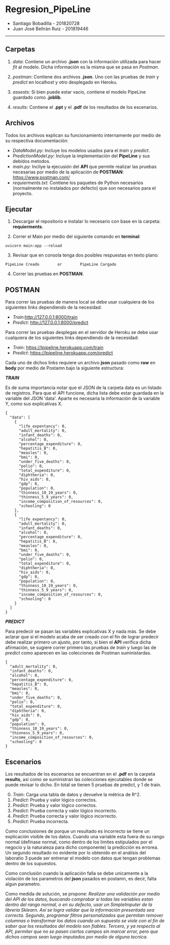 # Regresion_PipeLine

* Santiago Bobadilla - 201820728
* Juan José Beltrán Ruiz - 201819446

---

## Carpetas

1. *data*: Contiene un archivo **.json** con la información utilizada para hacer *fit* al modelo. Dicha información es la misma que se pasa en *Postman*.

2. *postman*: Contiene dos archivos **.json**. Uno con las pruebas de *train* y *predict* en localhost y otro desplegado en Heroku. 

3. *assests*: Si bien puede estar vacio, contiene el modelo PipeLine guardado como **.joblib**.

4. *results*: Contiene el **.ppt** y el **.pdf** de los resultados de los escenarios.

## Archivos

Todos los archivos explican su funcionamiento internamente por medio de su respectiva documentación:

*   *DataModel.py*: Incluye los modelos usados para el *train* y *predict*.
*   *PredictionModel.py*: Incluye la implementación del **PipeLine** y sus debidos metodos.
*   *main.py*: Incliye la ejecusión del **API** que permite realizar las pruebas necesarias por medio de la aplicación de **POSTMAN**: https://www.postman.com/ 
*   *requierments.txt*: Contiene los paquetes de Python necesarios (normalmente no instalados por defecto) que son necesarios para el proyecto.

## Ejecutar

1. Descargar el repositorio e instalar lo necesario con base en la carpeta: **requierments**.

2. Correr el Main por medio del siguiente comando en **terminal**:

```
uvicorn main:app --reload
```

3. Revisar que en consola tenga dos posibles respuestas en texto plano:

```
PipeLine Creado        or        PipeLine Cargado
```

4. Correr las pruebas en **POSTMAN**.

## POSTMAN

Para correr las pruebas de manera local se debe usar cualquiera de los siguientes links dependiendo de la necesidad:

*   *Train*:http://127.0.0.1:8000/train
*   *Predict*: http://127.0.0.1:8000/predict

Para correr las pruebas desplegas en el servidor de Heroku se debe usar cualquiera de los siguientes links dependiendo de la necesidad:

*   *Train*: https://lpipeline.herokuapp.com/train
*   *Predict*: https://lpipeline.herokuapp.com/predict

Cada uno de dichos links requiere un archivo **json** pasado como **raw** en **body** por medio de Postamn bajo la siguiente estructura: 

***TRAIN***

Es de suma importancia notar que el JSON de la carpeta data es un listado de registros. Para que el API funcione, dicha lista debe estar guardada en la variable del JSON 'data'. Aparte es necesaria la información de la variable Y, como sus explicativas X.

```
{
  "data": [
    {
      "life_expentancy": 0,
      "adult_mortality": 0,
      "infant_deaths": 0,
      "alcohol": 0,
      "percentage_expenditure": 0,
      "hepatitis_B": 0,
      "measles": 0,
      "bmi": 0,
      "under_five_deaths": 0,
      "polio": 0,
      "total_expenditure": 0,
      "diphtheria": 0,
      "hiv_aids": 0,
      "gdp": 0,
      "population": 0,
      "thinness_10_19_years": 0,
      "thinness_5_9_years": 0,
      "income_composition_of_resources": 0,
      "schooling": 0
    },
    {
      "life_expentancy": 0,
      "adult_mortality": 0,
      "infant_deaths": 0,
      "alcohol": 0,
      "percentage_expenditure": 0,
      "hepatitis_B": 0,
      "measles": 0,
      "bmi": 0,
      "under_five_deaths": 0,
      "polio": 0,
      "total_expenditure": 0,
      "diphtheria": 0,
      "hiv_aids": 0,
      "gdp": 0,
      "population": 0,
      "thinness_10_19_years": 0,
      "thinness_5_9_years": 0,
      "income_composition_of_resources": 0,
      "schooling": 0
    }
  ]
}
```

***PREDICT***

Para predecir se pasan las variables explicativas X y nada más. Se debe aclarar que si el modelo acaba de ser creado con el fin de lograr predecir debe realizar primero un ajusto, por tanto, si bien el **API** verifica dicha afirmación, se sugiere correr primero las pruebas de *train* y luego las de *predict* como aparecen en las colecciones de Postman suministardas. 

```
{
  "adult_mortality": 0,
  "infant_deaths": 0,
  "alcohol": 0,
  "percentage_expenditure": 0,
  "hepatitis_B": 0,
  "measles": 0,
  "bmi": 0,
  "under_five_deaths": 0,
  "polio": 0,
  "total_expenditure": 0,
  "diphtheria": 0,
  "hiv_aids": 0,
  "gdp": 0,
  "population": 0,
  "thinness_10_19_years": 0,
  "thinness_5_9_years": 0,
  "income_composition_of_resources": 0,
  "schooling": 0
}
```

## Escenarios 

Los resultados de los escenarios se encuentran en el **.pdf** en la carpeta **results**, así como se suministran las colecciones ejecutables donde se puede revisar lo dicho. En total se tienen 5 pruebas de predict, y 1 de train.

0. *Train*: Carga una tabla de datos y devuelve la métrica de R^2.
1. *Predict*: Prueba y valor lógico correctos.
2. *Predict*: Prueba y valor lógico correctos.
3. *Predict*: Prueba correcta y valor lógico incorrecto.
4. *Predict*: Prueba correcta y valor lógico incorrecto.
5. *Predict*: Prueba incorrecta.

Como conclusiones de porque un resultado es incorrecto se tiene un explicación visible de los datos. Cuando una variable esta fuera de su rango normal (definase normal, como dentro de los limites estipulados por el negocio y la naturaleza para dicho componente) la predicción es errorea. Un segundo resultado no evidente por lo obtenido en el análisis del laboratio 3 puede ser entrenar el modelo con datos que tengan problemas dentro de los supuestos. 

Como conclusión cuando la aplicación falla se debe unicamente a la violación de los parametros del **json** pasados en postamn, es decir, falta algun parametro. 

Como medida de solución, se propone: *Realizar una validación por medio del API de los datos, buscando comprobar si todas las variables estan dentro del rango normal, o en su defecto, usar un SimpleImputer de la libreria Sklearn. Así se logra validar que la información presentada sea correcta. Segundo, programar filtros personalizados que permitan remover columnas o transformar los datos cuando un supuesto se viole con el fin de saber que los resultados del modelo son fiables. Tercero, y ya respecto al API, permiter que no se pasen ciertos campos sin marcar error, pero que dichos campos sean luego imputados por medio de alguna tecnica.*
